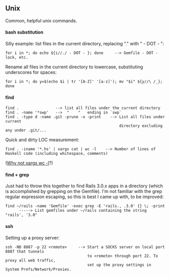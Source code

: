 Unix
----

Common, helpful unix commands.

#### bash substitution

Silly example: list files in the current directory, replacing "." with " - DOT - ":

    for i in *; do echo ${i//./ - DOT - }; done     --> Gemfile - DOT - lock, etc.
    
Rename all files in the current directory to lowercase, substituting underscores for spaces:
    
    for i in *; do y=$(echo $i | tr '[A-Z]' '[a-z]'); mv "$i" ${y//\ /_}; done

#### find

    find .                --> list all files under the current directory
    find . -name '*swp'   -->  "    "   ending in `swp`
    find . -type d -name .git -prune -o -print    --> List all files under current
                                                      directory excluding any under .git/...

Quick and dirty LOC measurement:

    find . -iname '*.hs' | xargs cat | wc -l    --> Number of lines of Haskell code (including whitespace, comments)

([Why not xargs wc -l][hn]?)

[hn]:http://news.ycombinator.com/item?id=4317007

#### find + grep

Just had to throw this together to find Rails 3.0.x apps in a directory
(which is accomplished by grepping on the Gemfile). I'm not familiar with
the grep regular expression escaping, so this is best I came up with, to
be improved:

    find ~/rails -name 'Gemfile' -exec grep -E 'rails., .3.0' {} \; -print
          -----> List gemfiles under ~/rails containing the string "rails', '3.0"

#### ssh

Setting up a proxy server:

    ssh -ND 8887 -p 22 <remote>     --> Start a SOCKS server on local port 8887 that tunnels
                                        to <remote> through port 22. To proxy all web traffic,
                                        set up the proxy settings in System Prefs/Network/Proxies.
